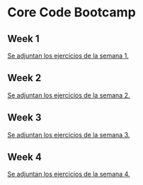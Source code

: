 # Core Code Bootcamp

## Week 1
[Se adjuntan los ejercicios de la semana 1.](week1)

## Week 2 
[Se adjuntan los ejercicios de la semana 2.](week2)


## Week 3
[Se adjuntan los ejercicios de la semana 3.](week3)

## Week 4
[Se adjuntan los ejercicios de la semana 4.](week4)